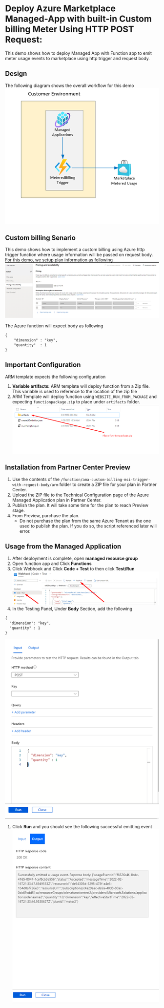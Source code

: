 # Deploy  Azure Marketplace Managed-App with built-in Custom billing Meter Using HTTP POST Request:

This demo shows how to deploy Managed App with Function app to  emit meter usage events to marketplace using http trigger and request body.

## Design
The following diagram shows the overall workflow for this demo
![Diagram](./images/Diagram.png)


## Custom billing Senario

This demo shows how to implement a custom billing using Azure http trigger function where usage information will be passed on request body.
For this demo, we setup plan information as following
![diagram](./images/Diagram5.png)

The Azure function will expect body as following
```
{
    "dimension" : "key",
    "quantity"  : 1
}
```


## Important Configuration
ARM template expects the following configuration
1. <b>Variable artifacts:</b> ARM template will deploy function from a Zip file. This variable is used to reference to the location of the zip file
1. ARM Template will deploy function using `WEBSITE_RUN_FROM_PACKAGE` and expecting `functionpackage.zip` to place under `artifacts` folder.
![diagram](./images/Diagram4.png)



## Installation from Partner Center Preview

1. Use the contents of the `/function/ama-custom-billing-msi-trigger-with-request-body/arm` folder to create a ZIP file for your plan in Partner Center.
1. Upload the ZIP file to the Technical Configuration page of the Azure Managed Application plan in Partner Center.
1. Publish the plan. It will take some time for the plan to reach Preview stage.
1. From Preview, purchase the plan. 
    - Do not purchase the plan from the same Azure Tenant as the one used to publish the plan. If you do so, the script referenced later will error.
    

## Usage from the Managed Application

1. After deployment is complete, open **managed resource group** 
1. Open function app and Click **Functions**
1. Click Webhook  and Click **Code + Test** to then click **Test/Run**
![diagram](./images/Diagram7.png)
1. In the Testing Panel, Under **Body** Section, add the following 
```
{
  "dimension": "key",
  "quantity" : 1
}
```
![diagram](./images/Diagram8.png)

1. Click **Run** and you should see the following successful emitting event
![diagram](./images/Diagram9.png)

